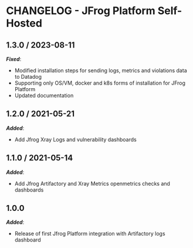 # CHANGELOG - JFrog Platform Self-Hosted

## 1.3.0 / 2023-08-11

***Fixed***:

* Modified installation steps for sending logs, metrics and violations data to Datadog
* Supporting only OS/VM, docker and k8s forms of installation for JFrog Platform
* Updated documentation

## 1.2.0 / 2021-05-21

***Added***:

* Add Jfrog Xray Logs and vulnerability dashboards

## 1.1.0 / 2021-05-14

***Added***:

* Add Jfrog Artifactory and Xray Metrics openmetrics checks and dashboards

## 1.0.0

***Added***:

* Release of first Jfrog Platform integration with Artifactory logs dashboard
